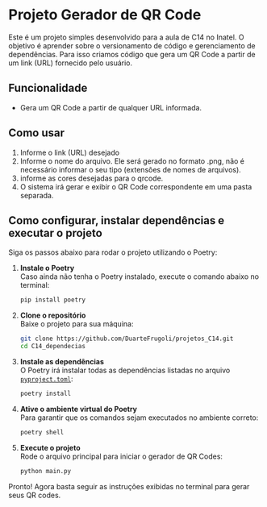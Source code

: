 # Projeto Gerador de QR Code

Este é um projeto simples desenvolvido para a aula de C14 no Inatel. O objetivo é aprender sobre o versionamento de código e gerenciamento de dependências. Para isso criamos código que gera um QR Code a partir de um link (URL) fornecido pelo usuário.

## Funcionalidade

- Gera um QR Code a partir de qualquer URL informada.

## Como usar

1. Informe o link (URL) desejado
2. Informe o nome do arquivo. Ele será gerado no formato .png, não é necessário informar o seu tipo (extensões de nomes de arquivos).
2. informe as cores desejadas para o qrcode.
2. O sistema irá gerar e exibir o QR Code correspondente em uma pasta separada.

## Como configurar, instalar dependências e executar o projeto

Siga os passos abaixo para rodar o projeto utilizando o Poetry:

1. **Instale o Poetry**  
   Caso ainda não tenha o Poetry instalado, execute o comando abaixo no terminal:
   ```sh
   pip install poetry
   ```

2. **Clone o repositório**  
   Baixe o projeto para sua máquina:
   ```sh
   git clone https://github.com/DuarteFrugoli/projetos_C14.git
   cd C14_dependecias
   ```

3. **Instale as dependências**  
   O Poetry irá instalar todas as dependências listadas no arquivo [`pyproject.toml`](pyproject.toml):
   ```sh
   poetry install
   ```

4. **Ative o ambiente virtual do Poetry**  
   Para garantir que os comandos sejam executados no ambiente correto:
   ```sh
   poetry shell
   ```

5. **Execute o projeto**  
   Rode o arquivo principal para iniciar o gerador de QR Codes:
   ```sh
   python main.py
   ```

Pronto! Agora basta seguir as instruções exibidas no terminal para gerar seus QR codes.